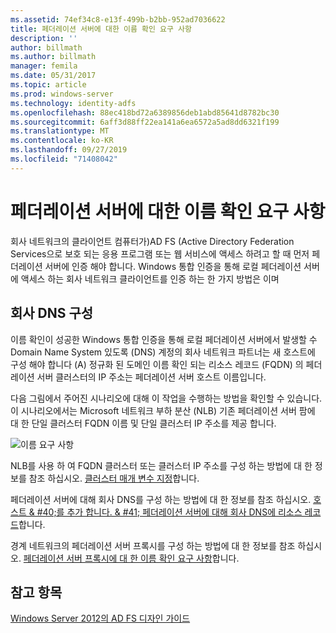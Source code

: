 ```yaml
---
ms.assetid: 74ef34c8-e13f-499b-b2bb-952ad7036622
title: 페더레이션 서버에 대한 이름 확인 요구 사항
description: ''
author: billmath
ms.author: billmath
manager: femila
ms.date: 05/31/2017
ms.topic: article
ms.prod: windows-server
ms.technology: identity-adfs
ms.openlocfilehash: 88ec418bd72a6389856deb1abd85641d8782bc30
ms.sourcegitcommit: 6aff3d88ff22ea141a6ea6572a5ad8dd6321f199
ms.translationtype: MT
ms.contentlocale: ko-KR
ms.lasthandoff: 09/27/2019
ms.locfileid: "71408042"
---
```

# <a name="name-resolution-requirements-for-federation-servers"></a>페더레이션 서버에 대한 이름 확인 요구 사항

회사 네트워크의 클라이언트 컴퓨터가\)AD FS \(Active Directory Federation Services으로 보호 되는 응용 프로그램 또는 웹 서비스에 액세스 하려고 할 때 먼저 페더레이션 서버에 인증 해야 합니다. Windows 통합 인증을 통해 로컬 페더레이션 서버에 액세스 하는 회사 네트워크 클라이언트를 인증 하는 한 가지 방법은 이며  
  
## <a name="configure-corporate-dns"></a>회사 DNS 구성  
이름 확인이 성공한 Windows 통합 인증을 통해 로컬 페더레이션 서버에서 발생할 수 Domain Name System 있도록 \(DNS\) 계정의 회사 네트워크 파트너는 새 호스트에 구성 해야 합니다 \(A\) 정규화 된 도메인 이름 확인 되는 리소스 레코드 \(FQDN\) 의 페더레이션 서버 클러스터의 IP 주소는 페더레이션 서버 호스트 이름입니다.  
  
다음 그림에서 주어진 시나리오에 대해 이 작업을 수행하는 방법을 확인할 수 있습니다. 이 시나리오에서는 Microsoft 네트워크 부하 분산 \(NLB\) 기존 페더레이션 서버 팜에 대 한 단일 클러스터 FQDN 이름 및 단일 클러스터 IP 주소를 제공 합니다.  
  
![이름 요구 사항](media/adfs2_deploy_single_fs.gif)  
  
NLB를 사용 하 여 FQDN 클러스터 또는 클러스터 IP 주소를 구성 하는 방법에 대 한 정보를 참조 하십시오. [클러스터 매개 변수 지정](https://go.microsoft.com/fwlink/?LinkId=75282)합니다.  
  
페더레이션 서버에 대해 회사 DNS를 구성 하는 방법에 대 한 정보를 참조 하십시오. [호스트 & #40;를 추가 합니다. & #41; 페더레이션 서버에 대해 회사 DNS에 리소스 레코드](../../ad-fs/deployment/Add-a-Host--A--Resource-Record-to-Corporate-DNS-for-a-Federation-Server.md)합니다.  
  
경계 네트워크의 페더레이션 서버 프록시를 구성 하는 방법에 대 한 정보를 참조 하십시오. [페더레이션 서버 프록시에 대 한 이름 확인 요구 사항](Name-Resolution-Requirements-for-Federation-Server-Proxies.md)합니다.  
  

## <a name="see-also"></a>참고 항목
[Windows Server 2012의 AD FS 디자인 가이드](AD-FS-Design-Guide-in-Windows-Server-2012.md)
